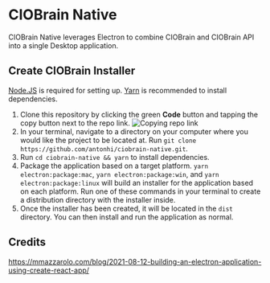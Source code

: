 # CIOBrain Native

CIOBrain Native leverages Electron to combine CIOBrain and CIOBrain API into a single Desktop application.

## Create CIOBrain Installer

[Node.JS](https://nodejs.org/) is required for setting up.
[Yarn](https://classic.yarnpkg.com/lang/en/docs/install/) is recommended to install dependencies.

1. Clone this repository by clicking the green **Code** button and tapping the copy button next to the repo link.
![Copying repo link](https://i.imgur.com/ECjo66R.png)
2. In your terminal, navigate to a directory on your computer where you would like the project to be located at. Run `git clone https://github.com/antonhi/ciobrain-native.git`.
3. Run `cd ciobrain-native && yarn` to install dependencies.
4. Package the application based on a target platform. `yarn electron:package:mac`, `yarn electron:package:win`, and `yarn electron:package:linux` will build an installer for the application based on each platform. Run one of these commands in your terminal to create a distribution directory with the installer inside.
5. Once the installer has been created, it will be located in the `dist` directory. You can then install and run the application as normal.

## Credits
https://mmazzarolo.com/blog/2021-08-12-building-an-electron-application-using-create-react-app/

